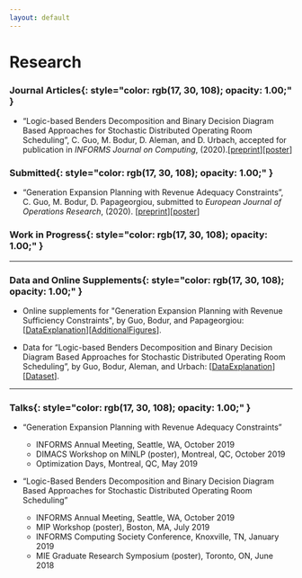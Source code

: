 ```yaml
---
layout: default
---
```


# Research

### **Journal Articles**{: style="color: rgb(17, 30, 108); opacity: 1.00;" }

* “Logic-based Benders Decomposition and Binary Decision Diagram Based Approaches for Stochastic Distributed Operating Room Scheduling”, C. Guo, M. Bodur, D. Aleman, and D. Urbach, accepted for publication in *INFORMS Journal on Computing*, (2020).[[preprint](http://www.optimization-online.org/DB_HTML/2019/07/7320.html)][[poster](/docs/sdors_poster.pdf)]

### **Submitted**{: style="color: rgb(17, 30, 108); opacity: 1.00;" }

* “Generation Expansion Planning with Revenue Adequacy Constraints”, C. Guo, M. Bodur, D. Papageorgiou, submitted to *European Journal of Operations Research*, (2020). [[preprint](http://www.optimization-online.org/DB_HTML/2020/04/7725.html)][[poster](/docs/MINLP2019_Poster.pdf)]

### **Work in Progress**{: style="color: rgb(17, 30, 108); opacity: 1.00;" }

<!-- * "Generation Expansion Planning with Revenue Sufficiency Constraints" -->

----------------

### **Data and Online Supplements**{: style="color: rgb(17, 30, 108); opacity: 1.00;" }
* Online supplements for "Generation Expansion Planning with Revenue Sufficiency Constraints", by Guo, Bodur, and Papageorgiou: [[DataExplanation](/docs/profitability_dataDocumentation.pdf)][[AdditionalFigures](/docs/AdditionalFigures.pdf)].

* Data for “Logic-based Benders Decomposition and Binary Decision Diagram Based Approaches for Stochastic Distributed Operating
Room Scheduling”, by Guo, Bodur, Aleman, and Urbach: [[DataExplanation](/docs/SDORS_DataDescription.pdf)][[Dataset](/docs/SDORS_Instances.zip)].

----------------

### **Talks**{: style="color: rgb(17, 30, 108); opacity: 1.00;" }

* “Generation Expansion Planning with Revenue Adequacy Constraints”

  * INFORMS Annual Meeting, Seattle, WA, October 2019
  * DIMACS Workshop on MINLP (poster), Montreal, QC, October 2019
  * Optimization Days, Montreal, QC, May 2019


* “Logic-Based Benders Decomposition and Binary Decision Diagram Based Approaches for Stochastic Distributed Operating Room Scheduling”

  * INFORMS Annual Meeting, Seattle, WA, October 2019
  * MIP Workshop (poster), Boston, MA, July 2019
  * INFORMS Computing Society Conference, Knoxville, TN, January 2019
  * MIE Graduate Research Symposium (poster), Toronto, ON, June 2018
